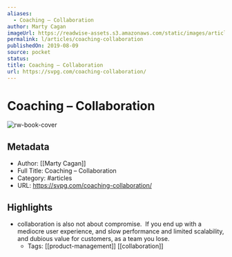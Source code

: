 ```yaml
---
aliases:
  - Coaching – Collaboration
author: Marty Cagan
imageUrl: https://readwise-assets.s3.amazonaws.com/static/images/article3.5c705a01b476.png
permalink: l/articles/coaching-collaboration
publishedOn: 2019-08-09
source: pocket
status: 
title: Coaching – Collaboration
url: https://svpg.com/coaching-collaboration/
---
```

# Coaching – Collaboration

![rw-book-cover](https://readwise-assets.s3.amazonaws.com/static/images/article3.5c705a01b476.png)

## Metadata

- Author: [[Marty Cagan]]
- Full Title: Coaching – Collaboration
- Category: #articles
- URL: https://svpg.com/coaching-collaboration/

## Highlights

- collaboration is also not about compromise.  If you end up with a mediocre user experience, and slow performance and limited scalability, and dubious value for customers, as a team you lose.
    - Tags: [[product-management]] [[collaboration]]
